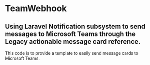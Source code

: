 
# TeamWebhook
## Using Laravel Notification subsystem to send messages to Microsoft Teams through the Legacy actionable message card reference.

This code is to provide a template to easily send message cards to Microsoft Teams.


